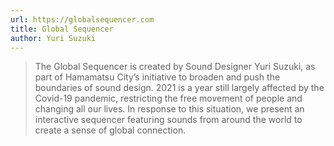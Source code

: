 ```yaml
---
url: https://globalsequencer.com
title: Global Sequencer
author: Yuri Suzuki
---
```


> The Global Sequencer is created by Sound Designer Yuri Suzuki, as part of Hamamatsu City’s initiative to broaden and push the boundaries of sound design. 2021 is a year still largely affected by the Covid-19 pandemic, restricting the free movement of people and changing all our lives. In response to this situation, we present an interactive sequencer featuring sounds from around the world to create a sense of global connection.
